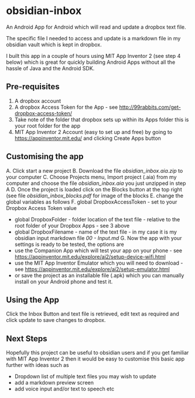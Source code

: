 # obsidian-inbox
An Android App for Android which will read and update a dropbox text file.

The specific file I needed to access and update is a markdown file in my obsidian vault which is kept in dropbox.

I built this app in a couple of hours using MIT App Inventor 2 (see step 4 below) which is great for quickly building Android Apps without all the hassle of Java and the Android SDK.

## Pre-requisites
1. A dropbox account
2. A dropbox Access Token for the App - see http://99rabbits.com/get-dropbox-access-token/
3. Take note of the folder that dropbox sets up within its Apps folder this is your root folder for the app
4. MIT App Inventor 2 Account (easy to set up and free) by going to https://appinventor.mit.edu/ and clicking Create Apps button

## Customising the app
A. Click start a new project
B. Download the file *obsidian_inbox.aia.zip* to your computer
C. Choose Projects menu, Import project (.aia) from my computer and choose the file *obsidian_inbox.aia* you just unzipped in step A
D. Once the project is loaded click on the Blocks button at the top right (see file *obsidian_inbox_blocks.pdf* for image of the blocks
E. change the global variables as follows
F. global DropboxAccessToken   - set to your Dropbox Access Token value
- global DropboxFolder - folder location of the text file - relative to the root folder of your Dropbox Apps - see 3 above
- global DropboxFilename - name of the text file - in my case it is my obsidian input markdown file *00 - Input.md*
G. Now the app with your settings is ready to be tested, the options are
- use the Companion App which will test your app on your phone - see https://appinventor.mit.edu/explore/ai2/setup-device-wifi.html
- use the MIT App Inventor Emulator which you will need to download - see https://appinventor.mit.edu/explore/ai2/setup-emulator.html
- or save the project as an installable file (.apk) which you can manually install on your Android phone and test it.

## Using the App
Click the Inbox Button and text file is retrieved, edit text as required and click update to save changes to dropbox.

## Next Steps
Hopefully this project can be useful to obsidian users and if you get familiar with MIT App Inventor 2 then it would be easy to customise this basic app further with ideas such as
- Dropdown list of multiple text files you may wish to update
- add a markdown preview screen
- add voice input and/or text to speech
etc

